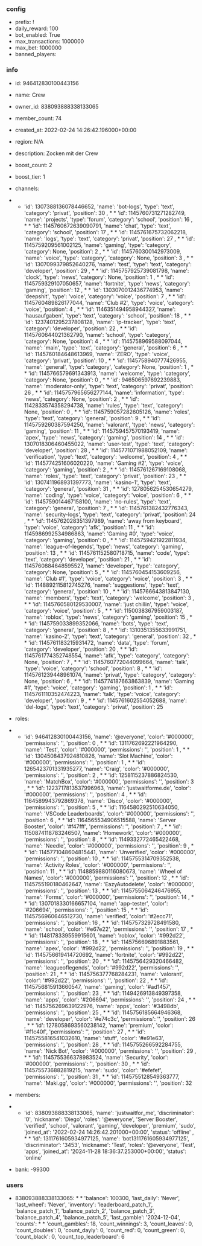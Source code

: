 ### config
* prefix: !
* daily_reward: 100
* bot_enabled: True
* max_transactions: 1000000
* max_bet: 1000000
* banned_players: 

### info
* id: 946412830100443156
* name: Crew
* owner_id: 838093888338133065
* member_count: 74
* created_at: 2022-02-24 14:26:42.196000+00:00
* region: N/A
* description: Zocken mit der Crew
* boost_count: 2
* boost_tier: 1
* channels: 
* * 'id': 1307388136078446652, 'name': 'bot-logs', 'type': 'text', 'category': 'privat', 'position': 30
, * * 'id': 1145760731271282749, 'name': 'projects', 'type': 'forum', 'category': 'school', 'position': 16
, * * 'id': 1145760672639090791, 'name': 'chat', 'type': 'text', 'category': 'school', 'position': 17
, * * 'id': 1145761675732062218, 'name': 'logs', 'type': 'text', 'category': 'privat', 'position': 27
, * * 'id': 1145759209561002125, 'name': 'gaming', 'type': 'category', 'category': None, 'position': 2
, * * 'id': 1145760300142973009, 'name': 'voice', 'type': 'category', 'category': None, 'position': 3
, * * 'id': 1307099379852640276, 'name': 'test', 'type': 'text', 'category': 'developer', 'position': 29
, * * 'id': 1145757925739081798, 'name': 'clock', 'type': 'news', 'category': None, 'position': 1
, * * 'id': 1145759329107050657, 'name': 'fortnite', 'type': 'news', 'category': 'gaming', 'position': 12
, * * 'id': 1303070012436774953, 'name': 'deepshit', 'type': 'voice', 'category': 'voice', 'position': 7
, * * 'id': 1145760489826177044, 'name': 'Club #2', 'type': 'voice', 'category': 'voice', 'position': 4
, * * 'id': 1146351494958944327, 'name': 'hausaufgaben', 'type': 'text', 'category': 'school', 'position': 18
, * * 'id': 1237401295237808128, 'name': 'ip-tracker', 'type': 'text', 'category': 'developer', 'position': 22
, * * 'id': 1145760644021362790, 'name': 'school', 'type': 'category', 'category': None, 'position': 4
, * * 'id': 1145758969588097044, 'name': 'main', 'type': 'text', 'category': 'general', 'position': 6
, * * 'id': 1145760184648613969, 'name': 'ZERO', 'type': 'voice', 'category': 'privat', 'position': 10
, * * 'id': 1145758940777426955, 'name': 'general', 'type': 'category', 'category': None, 'position': 1
, * * 'id': 1145766579691343913, 'name': 'welcome', 'type': 'category', 'category': None, 'position': 0
, * * 'id': 946506597692239883, 'name': 'moderator-only', 'type': 'text', 'category': 'privat', 'position': 26
, * * 'id': 1145757965656277144, 'name': 'information', 'type': 'news', 'category': None, 'position': 2
, * * 'id': 1142833574358294738, 'name': 'rules', 'type': 'text', 'category': None, 'position': 0
, * * 'id': 1145759057282605126, 'name': 'roles', 'type': 'text', 'category': 'general', 'position': 9
, * * 'id': 1145759260387594250, 'name': 'valorant', 'type': 'news', 'category': 'gaming', 'position': 11
, * * 'id': 1145759457570193419, 'name': 'apex', 'type': 'news', 'category': 'gaming', 'position': 14
, * * 'id': 1307018306460455022, 'name': 'user-test', 'type': 'text', 'category': 'developer', 'position': 28
, * * 'id': 1145771071988052109, 'name': 'verification', 'type': 'text', 'category': 'welcome', 'position': 4
, * * 'id': 1145774251606020220, 'name': 'Gaming #2', 'type': 'voice', 'category': 'gaming', 'position': 2
, * * 'id': 1145761267169108068, 'name': 'roles', 'type': 'text', 'category': 'privat', 'position': 23
, * * 'id': 1307411968931397773, 'name': 'kasino-1', 'type': 'text', 'category': 'general', 'position': 31
, * * 'id': 1278056254530654279, 'name': 'coding', 'type': 'voice', 'category': 'voice', 'position': 6
, * * 'id': 1145759014467158100, 'name': 'no-rules', 'type': 'text', 'category': 'general', 'position': 7
, * * 'id': 1145761382432776343, 'name': 'security-logs', 'type': 'text', 'category': 'privat', 'position': 24
, * * 'id': 1145762028351397989, 'name': 'away from keyboard', 'type': 'voice', 'category': 'afk', 'position': 11
, * * 'id': 1145986992534986863, 'name': 'Gaming #0', 'type': 'voice', 'category': 'gaming', 'position': 0
, * * 'id': 1145759421922811934, 'name': 'league-of-legends', 'type': 'news', 'category': 'gaming', 'position': 13
, * * 'id': 1145761152580718715, 'name': 'code', 'type': 'text', 'category': 'developer', 'position': 21
, * * 'id': 1145760884648595527, 'name': 'developer', 'type': 'category', 'category': None, 'position': 5
, * * 'id': 1145760454153609256, 'name': 'Club #1', 'type': 'voice', 'category': 'voice', 'position': 3
, * * 'id': 1148892115812745276, 'name': 'suggestions', 'type': 'text', 'category': 'general', 'position': 10
, * * 'id': 1145766643813847130, 'name': 'members', 'type': 'text', 'category': 'welcome', 'position': 3
, * * 'id': 1145760580129530007, 'name': 'just chillin', 'type': 'voice', 'category': 'voice', 'position': 5
, * * 'id': 1150038367959003187, 'name': 'roblox', 'type': 'news', 'category': 'gaming', 'position': 15
, * * 'id': 1145759033899352066, 'name': 'bots', 'type': 'text', 'category': 'general', 'position': 8
, * * 'id': 1310351355633991751, 'name': 'kasino-2', 'type': 'text', 'category': 'general', 'position': 32
, * * 'id': 1145761183215931472, 'name': 'data', 'type': 'forum', 'category': 'developer', 'position': 20
, * * 'id': 1145761774352748554, 'name': 'afk', 'type': 'category', 'category': None, 'position': 7
, * * 'id': 1145760772044099664, 'name': 'talk', 'type': 'voice', 'category': 'school', 'position': 8
, * * 'id': 1145761239448961074, 'name': 'privat', 'type': 'category', 'category': None, 'position': 6
, * * 'id': 1145774187663863839, 'name': 'Gaming #1', 'type': 'voice', 'category': 'gaming', 'position': 1
, * * 'id': 1145761110352474223, 'name': 'talk', 'type': 'voice', 'category': 'developer', 'position': 9
, * * 'id': 1145761602554052688, 'name': 'del-logs', 'type': 'text', 'category': 'privat', 'position': 25

* roles: 
* * 'id': 946412830100443156, 'name': '@everyone', 'color': '#000000', 'permissions': '<Permissions value=1970324836975616>', 'position': 0
, * * 'id': 1311762692221964290, 'name': 'Test', 'color': '#000000', 'permissions': '<Permissions value=8>', 'position': 1
, * * 'id': 1304508437924810826, 'name': 'Slot Machine', 'color': '#000000', 'permissions': '<Permissions value=590278763338768>', 'position': 1
, * * 'id': 1265423701331935277, 'name': 'Craig', 'color': '#000000', 'permissions': '<Permissions value=68176896>', 'position': 2
, * * 'id': 1258115237886824530, 'name': 'MatchBox', 'color': '#000000', 'permissions': '<Permissions value=143935237457>', 'position': 3
, * * 'id': 1223717813537996963, 'name': 'justwaitforme.de', 'color': '#000000', 'permissions': '<Permissions value=8>', 'position': 4
, * * 'id': 1164589943792869378, 'name': 'Disco', 'color': '#000000', 'permissions': '<Permissions value=8>', 'position': 5
, * * 'id': 1164580292510634050, 'name': 'VSCode Leaderboards', 'color': '#000000', 'permissions': '<Permissions value=292796103680>', 'position': 6
, * * 'id': 1164565534906515588, 'name': 'Server Booster', 'color': '#f47fff', 'permissions': '<Permissions value=281474976711680>', 'position': 7
, * * 'id': 1150874118783246507, 'name': 'Homework', 'color': '#000000', 'permissions': '<Permissions value=8>', 'position': 8
, * * 'id': 1149332772465422468, 'name': 'Needle', 'color': '#000000', 'permissions': '<Permissions value=326417591296>', 'position': 9
, * * 'id': 1145771048604815441, 'name': 'Unverified', 'color': '#000000', 'permissions': '<Permissions value=0>', 'position': 10
, * * 'id': 1145755314709352538, 'name': 'Activity Roles', 'color': '#000000', 'permissions': '<Permissions value=268435456>', 'position': 11
, * * 'id': 1148859880116080673, 'name': 'Wheel of Names', 'color': '#000000', 'permissions': '<Permissions value=377957239808>', 'position': 12
, * * 'id': 1145755190180462647, 'name': 'EazyAutodelete', 'color': '#000000', 'permissions': '<Permissions value=430033988688>', 'position': 13
, * * 'id': 1145755064246476955, 'name': 'Forms', 'color': '#000000', 'permissions': '<Permissions value=805309440>', 'position': 14
, * * 'id': 1307018330166657104, 'name': 'app-tester', 'color': '#206694', 'permissions': '<Permissions value=0>', 'position': 15
, * * 'id': 1145756960646512730, 'name': 'verified', 'color': '#2ecc71', 'permissions': '<Permissions value=110919714971201>', 'position': 16
, * * 'id': 1145757329728491580, 'name': 'school', 'color': '#e67e22', 'permissions': '<Permissions value=0>', 'position': 17
, * * 'id': 1148178339559915601, 'name': 'roblox', 'color': '#992d22', 'permissions': '<Permissions value=0>', 'position': 18
, * * 'id': 1145756696891883561, 'name': 'apex', 'color': '#992d22', 'permissions': '<Permissions value=0>', 'position': 19
, * * 'id': 1145756619414720692, 'name': 'fortnite', 'color': '#992d22', 'permissions': '<Permissions value=0>', 'position': 20
, * * 'id': 1145756429320466482, 'name': 'leagueoflegends', 'color': '#992d22', 'permissions': '<Permissions value=0>', 'position': 21
, * * 'id': 1145756377768284231, 'name': 'valorant', 'color': '#992d22', 'permissions': '<Permissions value=0>', 'position': 22
, * * 'id': 1145756815913660547, 'name': 'gaming', 'color': '#ad1457', 'permissions': '<Permissions value=0>', 'position': 23
, * * 'id': 1149426913849397358, 'name': 'apps', 'color': '#206694', 'permissions': '<Permissions value=8>', 'position': 24
, * * 'id': 1145756269639122976, 'name': 'apps', 'color': '#3498db', 'permissions': '<Permissions value=8>', 'position': 25
, * * 'id': 1145756185664946368, 'name': 'developer', 'color': '#e74c3c', 'permissions': '<Permissions value=0>', 'position': 26
, * * 'id': 1278058693560238142, 'name': 'premium', 'color': '#f1c40f', 'permissions': '<Permissions value=0>', 'position': 27
, * * 'id': 1145755816541032610, 'name': 'stuff', 'color': '#e91e63', 'permissions': '<Permissions value=138538465099731>', 'position': 28
, * * 'id': 1145755266592284755, 'name': 'Nick Bot', 'color': '#000000', 'permissions': '<Permissions value=8>', 'position': 29
, * * 'id': 1145755366378983524, 'name': 'Security', 'color': '#000000', 'permissions': '<Permissions value=8>', 'position': 30
, * * 'id': 1145755736882819215, 'name': 'sudo', 'color': '#efefef', 'permissions': '<Permissions value=8>', 'position': 31
, * * 'id': 1145755128549363777, 'name': 'Maki.gg', 'color': '#000000', 'permissions': '<Permissions value=8>', 'position': 32

* members: 
* * 'id': 838093888338133065, 'name': 'justwaitfor_me', 'discriminator': '0', 'nickname': 'Diego', 'roles': 
'@everyone', 'Server Booster', 'verified', 'school', 'valorant', 'gaming', 'developer', 'premium', 'sudo', 'joined_at': '2022-02-24 14:26:42.201000+00:00', 'status': 'offline'
, * * 'id': 1311761605934977125, 'name': 'bot1311761605934977125', 'discriminator': '3453', 'nickname': 'Test', 'roles': 
'@everyone', 'Test', 'apps', 'joined_at': '2024-11-28 18:36:37.253000+00:00', 'status': 'online'

* bank: -99300
### users
* 838093888338133065: * * 'balance': 100300, 'last_daily': 'Never', 'last_wheel': 'Never', 'inventory': 
'leaderboard_patch_1', 'balance_patch_1', 'balance_patch_2', 'balance_patch_3', 'balance_patch_4', 'balance_patch_5', 'last_gamble': '2024-12-04', 'counts': * * 'count_gambles': 18, 'count_winnings': 3, 'count_leaves': 0, 'count_doubles': 0, 'count_dayly': 0, 'count_red': 0, 'count_green': 0, 'count_black': 0, 'count_top_leaderboard': 6


